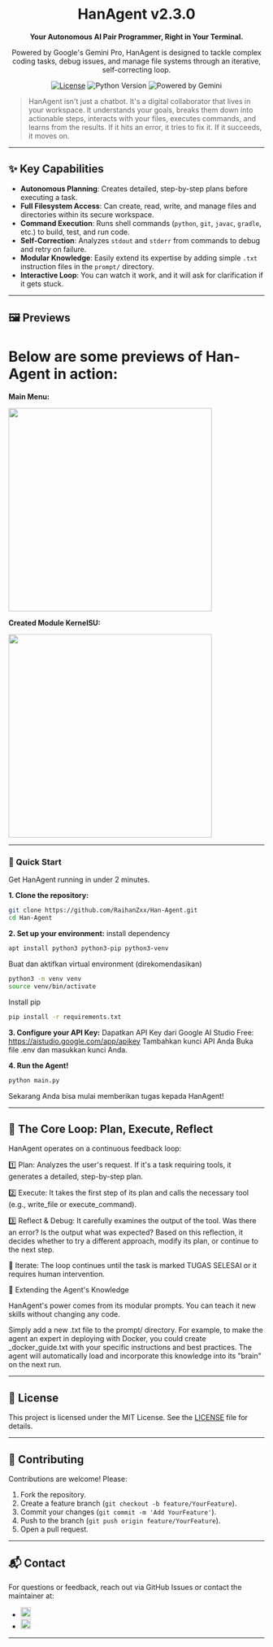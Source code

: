 <div align="center">
  <h1>HanAgent v2.3.0</h1>
  <p><strong>Your Autonomous AI Pair Programmer, Right in Your Terminal.</strong></p>
  <p>Powered by Google's Gemini Pro, HanAgent is designed to tackle complex coding tasks, debug issues, and manage file systems through an iterative, self-correcting loop.</p>
  
  <p>
    <a href="https://github.com/RaihanZxx/Han-Agent/blob/main/LICENSE"><img src="https://img.shields.io/github/license/RaihanZxx/Han-Agent?style=for-the-badge&color=blue" alt="License"></a>
    <img src="https://img.shields.io/badge/Python-3.8+-blue?style=for-the-badge&logo=python" alt="Python Version">
    <img src="https://img.shields.io/badge/Powered%20by-Gemini-blueviolet?style=for-the-badge&logo=google" alt="Powered by Gemini">
  </p>
</div>

> HanAgent isn't just a chatbot. It's a digital collaborator that lives in your workspace. It understands your goals, breaks them down into actionable steps, interacts with your files, executes commands, and learns from the results. If it hits an error, it tries to fix it. If it succeeds, it moves on.

---

## ✨ Key Capabilities

*   **Autonomous Planning**: Creates detailed, step-by-step plans before executing a task.
*   **Full Filesystem Access**: Can create, read, write, and manage files and directories within its secure workspace.
*   **Command Execution**: Runs shell commands (`python`, `git`, `javac`, `gradle`, etc.) to build, test, and run code.
*   **Self-Correction**: Analyzes `stdout` and `stderr` from commands to debug and retry on failure.
*   **Modular Knowledge**: Easily extend its expertise by adding simple `.txt` instruction files in the `prompt/` directory.
*   **Interactive Loop**: You can watch it work, and it will ask for clarification if it gets stuck.

---

## 🖼️ Previews

# Below are some previews of Han-Agent in action:
**Main Menu:**

<img src="https://github.com/RaihanZxx/Han-Agent/blob/main/previews%2Fpreviews1.png" width="400">

**Created Module KernelSU:**

<img src="https://github.com/RaihanZxx/Han-Agent/blob/main/previews%2Fpreviews2.png" width="400">

---

### 🚀 Quick Start

Get HanAgent running in under 2 minutes.

**1. Clone the repository:**
```bash
git clone https://github.com/RaihanZxx/Han-Agent.git
cd Han-Agent
```



**2. Set up your environment:**
install dependency
```bash
apt install python3 python3-pip python3-venv
```

Buat dan aktifkan virtual environment (direkomendasikan)
```bash
python3 -m venv venv
source venv/bin/activate
```

Install pip
```bash
pip install -r requirements.txt
```

**3. Configure your API Key:**
Dapatkan API Key dari Google AI Studio Free: https://aistudio.google.com/app/apikey
Tambahkan kunci API Anda Buka file .env dan masukkan kunci Anda.

**4. Run the Agent!**
```bash
python main.py
```

Sekarang Anda bisa mulai memberikan tugas kepada HanAgent!

---

## 🧠 The Core Loop: Plan, Execute, Reflect

HanAgent operates on a continuous feedback loop:

1️⃣ Plan: Analyzes the user's request. If it's a task requiring tools, it generates a detailed, step-by-step plan.

2️⃣ Execute: It takes the first step of its plan and calls the necessary tool (e.g., write_file or execute_command).

3️⃣ Reflect & Debug: It carefully examines the output of the tool. Was there an error? Is the output what was expected? Based on this reflection, it decides whether to try a different approach, modify its plan, or continue to the next step.

🔁 Iterate: The loop continues until the task is marked TUGAS SELESAI or it requires human intervention.

🔧 Extending the Agent's Knowledge

HanAgent's power comes from its modular prompts. You can teach it new skills without changing any code.

Simply add a new .txt file to the prompt/ directory. For example, to make the agent an expert in deploying with Docker, you could create _docker_guide.txt with your specific instructions and best practices. The agent will automatically load and incorporate this knowledge into its "brain" on the next run.

---

## 📄 License

This project is licensed under the MIT License. See the [LICENSE](LICENSE) file for details.

---

## 🤝 Contributing

Contributions are welcome! Please:
1. Fork the repository.
2. Create a feature branch (`git checkout -b feature/YourFeature`).
3. Commit your changes (`git commit -m 'Add YourFeature'`).
4. Push to the branch (`git push origin feature/YourFeature`).
5. Open a pull request.

---

## 📬 Contact

For questions or feedback, reach out via GitHub Issues or contact the maintainer at:
- <img src="https://img.shields.io/badge/Telegram-%40HanSoBored-0088cc?style=flat-square&logo=telegram" alt="Telegram" height="20">
- <img src="https://img.shields.io/badge/Email-raihanzxzy%40gmail.com-d14836?style=flat-square&logo=gmail" alt="Email" height="20">

---